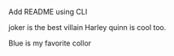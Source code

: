Add README using CLI

joker is the best villain
Harley quinn is cool too.

Blue is my favorite collor
